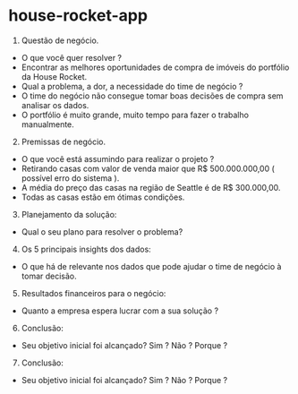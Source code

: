 # house-rocket-app

1. Questão de negócio.
- O que você quer resolver ?
- Encontrar as melhores oportunidades de
compra de imóveis do portfólio da House Rocket.
- Qual a problema, a dor, a necessidade do time
de negócio ?
- O time do negócio não consegue tomar
boas decisões de compra sem analisar os dados.
- O portfólio é muito grande, muito tempo
para fazer o trabalho manualmente.




2. Premissas de negócio.
- O que você está assumindo para realizar o
projeto ?
- Retirando casas com valor de venda maior
que R$ 500.000.000,00 ( possível erro do sistema ).
- A média do preço das casas na região de
Seattle é de R$ 300.000,00.
- Todas as casas estão em ótimas
condições.




3. Planejamento da solução:
- Qual o seu plano para resolver o problema?



4. Os 5 principais insights dos dados:
- O que há de relevante nos dados que pode
ajudar o time de negócio à tomar decisão.



5. Resultados financeiros para o negócio:
- Quanto a empresa espera lucrar com a sua
solução ?




6. Conclusão:
- Seu objetivo inicial foi alcançado? Sim ? Não ?
Porque ?
 
 
 
 7. Conclusão:
- Seu objetivo inicial foi alcançado? Sim ? Não ?
Porque ?
